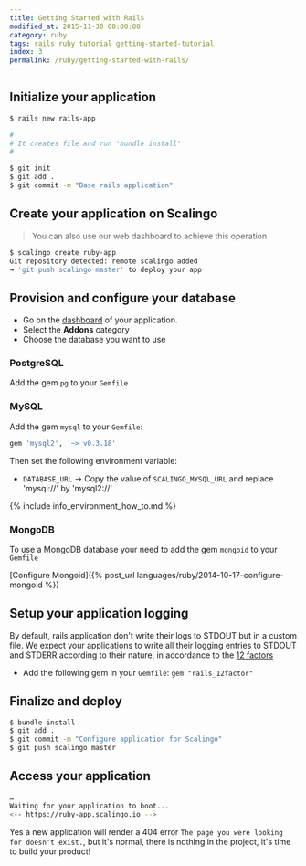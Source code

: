 ```yaml
---
title: Getting Started with Rails
modified_at: 2015-11-30 00:00:00
category: ruby
tags: rails ruby tutorial getting-started-tutorial
index: 3
permalink: /ruby/getting-started-with-rails/
---
```


## Initialize your application

```bash
$ rails new rails-app

#
# It creates file and run 'bundle install'
#

$ git init
$ git add .
$ git commit -m "Base rails application"
```

## Create your application on Scalingo

<blockquote class="bg-info">
  You can also use our web dashboard to achieve this operation
</blockquote>

```bash
$ scalingo create ruby-app
Git repository detected: remote scalingo added
→ 'git push scalingo master' to deploy your app
```

## Provision and configure your database

* Go on the [dashboard](https://my.scalingo.com/apps) of your application.
* Select the __Addons__ category
* Choose the database you want to use

### PostgreSQL

Add the gem `pg` to your `Gemfile`

### MySQL

Add the gem `mysql` to your `Gemfile`:

```ruby
gem 'mysql2', '~> v0.3.18'
```

Then set the following environment variable:

* `DATABASE_URL`
  → Copy the value of `SCALINGO_MYSQL_URL` and replace 'mysql://' by 'mysql2://'

{% include info_environment_how_to.md %}

### MongoDB

To use a MongoDB database your need to add the gem `mongoid` to your `Gemfile`

[Configure Mongoid]({% post_url languages/ruby/2014-10-17-configure-mongoid %})

## Setup your application logging

By default, rails application don't write their logs to STDOUT but in a custom file.
We expect your applications to write all their logging entries to STDOUT and STDERR
according to their nature, in accordance to the [12 factors](http://12factor.net)

* Add the following gem in your `Gemfile`: `gem "rails_12factor"`

## Finalize and deploy

```bash
$ bundle install
$ git add .
$ git commit -m "Configure application for Scalingo"
$ git push scalingo master
```

## Access your application

```bash
…
Waiting for your application to boot...
<-- https://ruby-app.scalingo.io -->
```

Yes a new application will render a 404 error `The page you were looking for doesn't exist.`,
but it's normal, there is nothing in the project, it's time to build your product!
